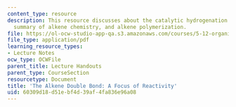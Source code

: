 ```yaml
---
content_type: resource
description: This resource discusses about the catalytic hydrogenation of Alkenes,
  summary of alkene chemistry, and alkene polymerization.
file: https://ol-ocw-studio-app-qa.s3.amazonaws.com/courses/5-12-organic-chemistry-i-spring-2003/60309d18d51ebf4d39af4fa836e96a08_10.pdf
file_type: application/pdf
learning_resource_types:
- Lecture Notes
ocw_type: OCWFile
parent_title: Lecture Handouts
parent_type: CourseSection
resourcetype: Document
title: 'The Alkene Double Bond: A Focus of Reactivity'
uid: 60309d18-d51e-bf4d-39af-4fa836e96a08
---
```

